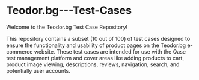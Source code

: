 # Teodor.bg---Test-Cases
Welcome to the Teodor.bg Test Case Repository!

This repository contains a subset (10 out of 100) of test cases designed to ensure the functionality and usability of product pages on the Teodor.bg e-commerce website. These test cases are intended for use with the Qase test management platform and cover areas like adding products to cart, product image viewing, descriptions, reviews, navigation, search, and potentially user accounts.
